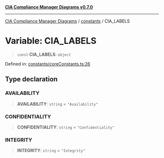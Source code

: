 [**CIA Compliance Manager Diagrams v0.7.0**](../../README.md)

***

[CIA Compliance Manager Diagrams](../../modules.md) / [constants](../README.md) / CIA\_LABELS

# Variable: CIA\_LABELS

> `const` **CIA\_LABELS**: `object`

Defined in: [constants/coreConstants.ts:26](https://github.com/Hack23/cia-compliance-manager/blob/5a46a25cd2e09ba091444827f045b3618a447654/src/constants/coreConstants.ts#L26)

## Type declaration

### AVAILABILITY

> **AVAILABILITY**: `string` = `"Availability"`

### CONFIDENTIALITY

> **CONFIDENTIALITY**: `string` = `"Confidentiality"`

### INTEGRITY

> **INTEGRITY**: `string` = `"Integrity"`
